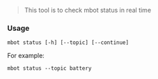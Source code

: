 > This tool is to check mbot status in real time

### Usage

```
mbot status [-h] [--topic] [--continue]
```

For example:
```
mbot status --topic battery
```